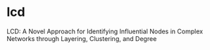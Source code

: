# lcd
LCD: A Novel Approach for Identifying Influential Nodes in Complex Networks through Layering, Clustering, and Degree
